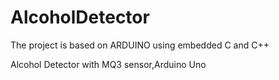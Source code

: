 # AlcoholDetector

The project is based on ARDUINO using embedded C and C++

Alcohol Detector with MQ3 sensor,Arduino Uno
